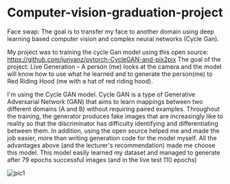 # Computer-vision-graduation-project
Face swap: The goal is to transfer my face to another domain using deep learning based computer vision and complex neural networks (Cycle Gan).

My project was to training the cycle Gan model using this open source: 
https://github.com/junyanz/pytorch-CycleGAN-and-pix2pix
The goal of the project: Live Generation –
A person (me) looks at the camera and the model will know how to use what he learned and to 
generate the person(me) to Red Riding Hood (me with a hat of red riding hood).

I'm using the Cycle GAN model. Cycle GAN is a type of Generative Adversarial Network (GAN) that 
aims to learn mappings between two different domains (A and B) without requiring paired examples.
Throughout the training, the generator produces fake images that are increasingly like to reality so 
that the discriminator has difficulty identifying and differentiating between them. 
In addition, using the open source helped me and made the job easier, more than writing generation 
code for the model myself.
All the advantages above (and the lecturer's recommendation) made me choose this model.
This model easily learned my dataset and managed to generate after 79 epochs successful images
(and in the live test 110 epochs)

![pic1](https://github.com/NavaSasson/Computer-vision-graduation-project/blob/main/Example%20of%20photos%20during%20training.png)


